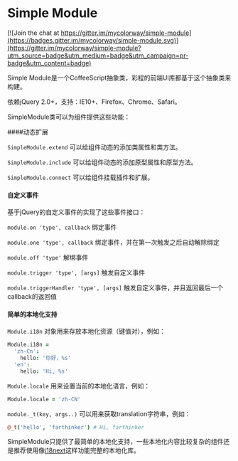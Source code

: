Simple Module
=========

[![Join the chat at https://gitter.im/mycolorway/simple-module](https://badges.gitter.im/mycolorway/simple-module.svg)](https://gitter.im/mycolorway/simple-module?utm_source=badge&utm_medium=badge&utm_campaign=pr-badge&utm_content=badge)

Simple Module是一个CoffeeScript抽象类，彩程的前端UI库都基于这个抽象类来构建。

依赖jQuery 2.0+，支持：IE10+、Firefox、Chrome、Safari。

SimpleModule类可以为组件提供这些功能：

####动态扩展

`SimpleModule.extend` 可以给组件动态的添加类属性和类方法。

`SimpleModule.include` 可以给组件动态的添加原型属性和原型方法。

`SimpleModule.connect` 可以给组件挂载插件和扩展。

#### 自定义事件

基于jQuery的自定义事件的实现了这些事件接口：

`module.on 'type', callback` 绑定事件

`module.one 'type', callback` 绑定事件，并在第一次触发之后自动解除绑定

`module.off 'type'` 解绑事件

`module.trigger 'type', [args]` 触发自定义事件

`module.triggerHandler 'type', [args]` 触发自定义事件，并且返回最后一个callback的返回值

#### 简单的本地化支持

`Module.i18n` 对象用来存放本地化资源（键值对），例如：

```coffee
Module.i18n =
  'zh-Cn':
    hello: '你好，%s'
  'en':
    hello: 'Hi, %s'
```

`Module.locale` 用来设置当前的本地化语言，例如：

```coffee
Module.locale = 'zh-CN'
```

`module._t(key, args..)` 可以用来获取translation字符串，例如：

```coffee
@_t('hello', 'farthinker') # Hi, farthinker
```

SimpleModule只提供了最简单的本地化支持，一些本地化内容比较复杂的组件还是推荐使用像[i18next](http://i18next.com/)这样功能完整的本地化库。

